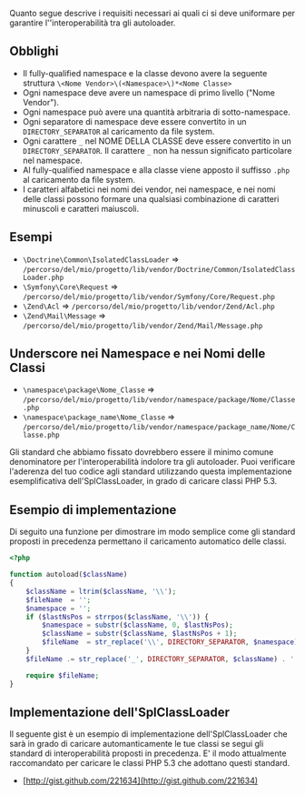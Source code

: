 Quanto segue descrive i requisiti necessari ai quali ci si deve uniformare
per garantire l''interoperabilità tra gli autoloader.

Obblighi
---------

* Il fully-qualified namespace e la classe devono avere la seguente
  struttura `\<Nome Vendor>\(<Namespace>\)*<Nome Classe>`
* Ogni namespace deve avere un namespace di primo livello ("Nome Vendor").
* Ogni namespace può avere una quantità arbitraria di sotto-namespace.
* Ogni separatore di namespace deve essere convertito in un `DIRECTORY_SEPARATOR` al
  caricamento da file system.
* Ogni carattere `_` nel NOME DELLA CLASSE deve essere convertito in un
  `DIRECTORY_SEPARATOR`. Il carattere `_` non ha nessun significato particolare nel
  namespace.
* Al fully-qualified namespace e alla classe viene apposto il suffisso `.php` al
  caricamento da file system.
* I caratteri alfabetici nei nomi dei vendor, nei namespace, e nei nomi delle classi possono
  formare una qualsiasi combinazione di caratteri minuscoli e caratteri maiuscoli.

Esempi
--------

* `\Doctrine\Common\IsolatedClassLoader` => `/percorso/del/mio/progetto/lib/vendor/Doctrine/Common/IsolatedClassLoader.php`
* `\Symfony\Core\Request` => `/percorso/del/mio/progetto/lib/vendor/Symfony/Core/Request.php`
* `\Zend\Acl` => `/percorso/del/mio/progetto/lib/vendor/Zend/Acl.php`
* `\Zend\Mail\Message` => `/percorso/del/mio/progetto/lib/vendor/Zend/Mail/Message.php`

Underscore nei Namespace e nei Nomi delle Classi
-------------------------------------------------

* `\namespace\package\Nome_Classe` => `/percorso/del/mio/progetto/lib/vendor/namespace/package/Nome/Classe.php`
* `\namespace\package_name\Nome_Classe` => `/percorso/del/mio/progetto/lib/vendor/namespace/package_name/Nome/Classe.php`

Gli standard che abbiamo fissato dovrebbero essere il minimo comune
denominatore per l'interoperabilità indolore tra gli autoloader. Puoi
verificare l'aderenza del tuo codice agli standard utilizzando questa
implementazione esemplificativa dell'SplClassLoader, in grado di caricare
classi PHP 5.3.

Esempio di implementazione
---------------------------

Di seguito una funzione per dimostrare im modo semplice come gli standard
proposti in precedenza permettano il caricamento automatico delle classi.

~~~php
<?php

function autoload($className)
{
    $className = ltrim($className, '\\');
    $fileName  = '';
    $namespace = '';
    if ($lastNsPos = strrpos($className, '\\')) {
        $namespace = substr($className, 0, $lastNsPos);
        $className = substr($className, $lastNsPos + 1);
        $fileName  = str_replace('\\', DIRECTORY_SEPARATOR, $namespace) . DIRECTORY_SEPARATOR;
    }
    $fileName .= str_replace('_', DIRECTORY_SEPARATOR, $className) . '.php';

    require $fileName;
}
~~~

Implementazione dell'SplClassLoader
----------------------------------

Il seguente gist è un esempio di implementazione dell'SplClassLoader
che sarà in grado di caricare automanticamente le tue classi se
segui gli standard di interoperabilità proposti in precedenza. E' il
modo attualmente raccomandato per caricare le classi PHP 5.3 che adottano
questi standard.

* [http://gist.github.com/221634](http://gist.github.com/221634)


